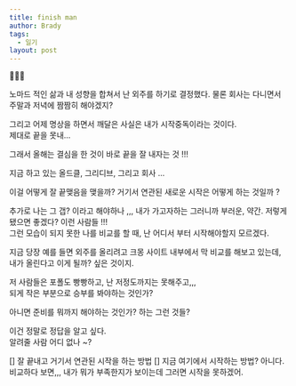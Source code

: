 ```yaml
---
title: finish man
author: Brady
tags:
  - 일기
layout: post
---
```


📝📝📝

노마드 적인 삶과 내 성향을 합쳐서 난 외주를 하기로 결정했다. 물론 회사는 다니면서 주말과 저녁에 짬짬히 해야겠지?

그리고 어제 명상을 하면서 깨달은 사실은 내가 시작중독이라는 것이다.  
제대로 끝을 못내...

그래서 올해는 결심을 한 것이 바로 끝을 잘 내자는 것 !!!

지금 하고 있는 올드클, 그리디브, 그리고 회사 ...

이걸 어떻게 잘 끝맺음을 맺을까? 거기서 연관된 새로운 시작은 어떻게 하는 것일까 ?

추가로 나는 그 갭? 이라고 해야하나 ,,, 내가 가고자하는 그러니까 부러운, 약간. 저렇게 됐으면 좋겠다? 이런 사람들 !!!  
그런 모습이 되지 못한 나를 비교를 할 때, 난 어디서 부터 시작해야할지 모르겠다.

지금 당장 예를 들면 외주를 올리려고 크몽 사이트 내부에서 막 비교를 해보고 있는데,  
내가 올린다고 이게 될까? 싶은 것이지.

저 사람들은 포폴도 빵빵하고, 난 저정도까지는 못해주고,,,  
되게 작은 부분으로 승부를 봐야하는 것인가?

아니면 준비를 뭐까지 해야하는 것인가? 하는 그런 것들?

이건 정말로 정답을 알고 싶다.  
알려줄 사람 어디 없나 ~?

[] 잘 끝내고 거기서 연관된 시작을 하는 방법
[] 지금 여기에서 시작하는 방법? 아니다. 비교하다 보면,,, 내가 뭐가 부족한지가 보이는데 그러면 시작을 못하겠어.
